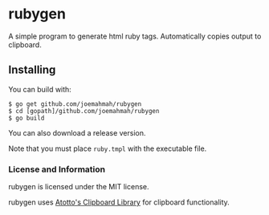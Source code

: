 # rubygen
A simple program to generate html ruby tags. Automatically copies output to clipboard.

## Installing
You can build with:
```
$ go get github.com/joemahmah/rubygen
$ cd [gopath]/github.com/joemahmah/rubygen
$ go build
```
You can also download a release version.

Note that you must place ```ruby.tmpl``` with the executable file.

### License and Information
rubygen is licensed under the MIT license. 

rubygen uses [Atotto's Clipboard Library](https://github.com/atotto/clipboard) for clipboard functionality.

